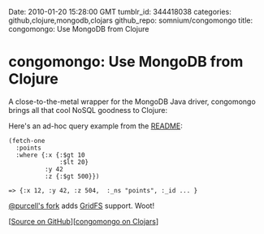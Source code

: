 Date: 2010-01-20 15:28:00 GMT
tumblr_id: 344418038
categories: github,clojure,mongodb,clojars
github_repo: somnium/congomongo
title: congomongo: Use MongoDB from Clojure

# congomongo: Use MongoDB from Clojure

A close-to-the-metal wrapper for the MongoDB Java driver, congomongo brings all that cool NoSQL goodness to Clojure:

Here's an ad-hoc query example from the [README](http://github.com/somnium/congomongo#readme):

    (fetch-one
      :points
      :where {:x {:$gt 10  
                  :$lt 20}
              :y 42
              :z {:$gt 500}})

    => {:x 12, :y 42, :z 504,  :_ns "points", :_id ... }

[@purcell's fork](http://github.com/purcell/congomongo/commit/6bf22de379996dfeac85d5ff5f3093e331acb783) adds [GridFS](http://www.mongodb.org/display/DOCS/GridFS) support. Woot!

[[Source on GitHub](http://github.com/somnium/congomongo)][[congomongo on Clojars](http://clojars.org/search?q=congomongo)]
